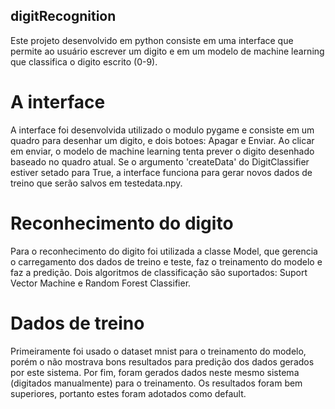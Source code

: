 ## digitRecognition
Este projeto desenvolvido em python consiste em uma interface que permite ao usuário escrever um digito e em um modelo de machine learning que classifica o digito escrito (0-9).

# A interface
A interface foi desenvolvida utilizado o modulo pygame e consiste em um quadro para desenhar um digito, e dois botoes: Apagar e Enviar. Ao clicar em enviar, o modelo de machine learning tenta prever o digito desenhado baseado no quadro atual.
Se o argumento 'createData' do DigitClassifier estiver setado para True, a interface funciona para gerar novos dados de treino que serão salvos em testedata.npy.
# Reconhecimento do digito
Para o reconhecimento do digito foi utilizada a classe Model, que gerencia o carregamento dos dados de treino e teste, faz o treinamento do modelo e faz a predição. 
Dois algoritmos de classificação são suportados: Suport Vector Machine e Random Forest Classifier.
# Dados de treino
Primeiramente foi usado o dataset mnist para o treinamento do modelo, porém o não mostrava bons resultados para predição dos dados gerados por este sistema.
Por fim, foram gerados dados neste mesmo sistema (digitados manualmente) para o treinamento. Os resultados foram bem superiores, portanto estes foram adotados como default.
